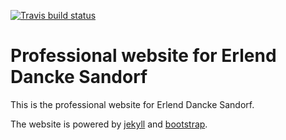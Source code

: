 <!-- badges: start -->
[![Travis build status](https://travis-ci.com/edsandorf/edsandorf.github.io.svg?branch=master)](https://travis-ci.com/edsandorf/edsandorf.github.io)
<!-- badges: end -->

# Professional website for Erlend Dancke Sandorf

This is the professional website for Erlend Dancke Sandorf. 

The website is powered by [jekyll](https://jekyllrb.com/) and [bootstrap](https://getbootstrap.com/). 
